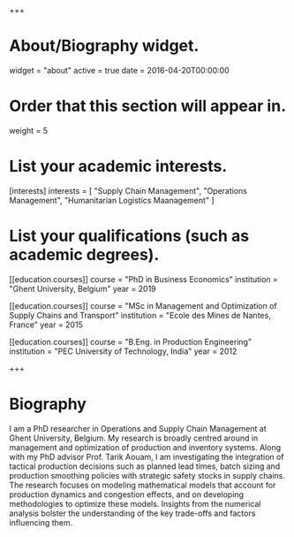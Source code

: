 +++
# About/Biography widget.
widget = "about"
active = true
date = 2016-04-20T00:00:00

# Order that this section will appear in.
weight = 5

# List your academic interests.
[interests]
  interests = [
    "Supply Chain Management",
    "Operations Management",
    "Humanitarian Logistics Maanagement"
  ]

# List your qualifications (such as academic degrees).
[[education.courses]]
  course = "PhD in Business Economics"
  institution = "Ghent University, Belgium"
  year = 2019

[[education.courses]]
  course = "MSc in Management and Optimization of Supply Chains and Transport"
  institution = "Ecole des Mines de Nantes, France"
  year = 2015

[[education.courses]]
  course = "B.Eng. in Production Engineering"
  institution = "PEC University of Technology, India"
  year = 2012
 
+++

# Biography

I am a PhD researcher in Operations and Supply Chain Management at Ghent University, Belgium. My research is broadly centred around in management and optimization of production and inventory systems. Along with my PhD advisor Prof. Tarik Aouam, I am investigating the integration of tactical production decisions such as planned lead times, batch sizing and production smoothing policies with strategic safety stocks in supply chains. The research focuses on modeling mathematical models that account for production dynamics and congestion effects, and on developing methodologies to optimize these models. Insights from the numerical analysis bolster the understanding of the key trade-offs and factors influencing them.
